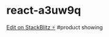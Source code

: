 # react-a3uw9q

[Edit on StackBlitz ⚡️](https://stackblitz.com/edit/react-a3uw9q)
#product showing 
